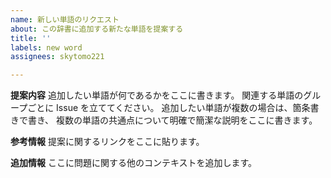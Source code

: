 ```yaml
---
name: 新しい単語のリクエスト
about: この辞書に追加する新たな単語を提案する
title: ''
labels: new word
assignees: skytomo221

---
```


**提案内容**
追加したい単語が何であるかをここに書きます。
関連する単語のグループごとに Issue を立ててください。
追加したい単語が複数の場合は、箇条書きで書き、
複数の単語の共通点について明確で簡潔な説明をここに書きます。

**参考情報**
提案に関するリンクをここに貼ります。

**追加情報**
ここに問題に関する他のコンテキストを追加します。
